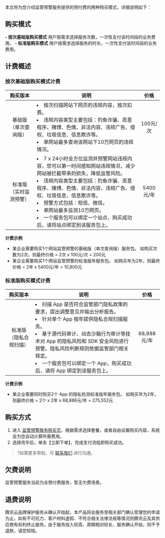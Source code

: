 本文将为您介绍监管预警服务提供的预付费的两种购买模式，详细说明如下：

## 购买模式
**- 按次基础版购买模式**
用户按需求选择服务次数，一次性支付该时间段的业务费用。
**- 标准版购买模式**
用户按需求选择服务的时长，一次性支付该时间段的业务费用。


## 计费概述
### 按次基础版购买模式计费
<table>
<thead>
<tr>
<th><center><strong>购买版本</th>
<th><center><strong>说明</th>
<th><center><strong>价格</th>
</tr>
</thead>
<tbody><tr>
<td align="left"><center>基础版（单次查询版）</td>
<td align="left"><li>按次扫描网站下网页的违规内容，按次扣费。<br> <li>违规内容类型主要包括：钓鱼诈骗、恶意程序、赌博、色情、非法内容、违规广告、侵权、垃圾信息、信息欺诈等。<br> <li>单网站最多查询该网站下10万网页的违规情况。</td>
<td align="left"><center>100元/次</td>
</tr>
<tr>
<td align="left"><center>标准版（实时监测预警）</td>
<td align="left"><li>7 x 24小时全方位监测并预警网站违规内容，您可以第一时间感知网站违规情况，减少网站被拦截带来的损失，降低监管风险。<br><li>违规内容类型主要包括：钓鱼诈骗、恶意程序、赌博、色情、非法内容、违规广告、侵权、垃圾信息、信息欺诈等。<br><li>预警方式包括：短信、微信。<br> <li>单网站最多监测10万网页。<br> <li>一个服务包可以绑定一个站点，购买成功后，请将站点绑定到该服务包上。</td>
<td align="left"><center>5400元/年</td>
</tr>
</tbody></table>

**计费示例**
- 某企业需要购买1个网站监管预警的基础版（单次查询版）服务包。
如购买次数为2次，则最终价格 = 2次 x 100元/次 = 200元
- 某企业需要购买1个网站监管预警的标准版年服务包。
如购买年为2年，则最终价格 = 2年 x 5400元/年 = 10,800元

### 标准版购买模式计费

<table>
<thead>
<tr>
<th align="left"><center><strong>购买版本</th>
<th align="left"><center><strong>说明</th>
<th align="left"><center><strong>价格</th>
</tr>
</thead>
<tbody><tr>
<td align="left"><center>标准版（隐私合规扫描）</td>
<td align="left"><li>扫描 App 是否符合监管部门隐私政策的要求，提出调整意见并输出分析报告。<br><li> 针对单个 App 按年提供隐私合规扫描服务。 <br><li>基于源代码审计、动态沙箱行为审计等技术对 App 的隐私风险和 SDK 安全风险进行预警。隐私风险判断规则依据监管部门相关规定。<br><li> 一个服务包可以绑定一个 App，购买成功后，请将 App 绑定到该服务包上。</td>
<td align="left"><center>68,888元/年</td>
</tr>
</tbody></table>

**计费示例**
- 某企业需要同时购买2个 App 的隐私检测标准版年服务包。
如购买年为2年，则最终价格 = 2个 x 2年 x 68,888元/年 = 275,552元

## 购买方式
1. 进入 [监管预警服务购买页](https://buy.cloud.tencent.com/bma)，根据需求选择套餐，或者自由设置购买内容，系统会为您自动计算所需费用。
2. 选择完毕后，单击【立即下单】，完成支付流程即购买成功。
>?如需更多帮助，可 [联系我们](https://cloud.tencent.com/act/event/connect-service) 进行沟通。

## 欠费说明
监管预警服务当前为全预付费服务，暂无欠费场景。

## 退费说明
腾讯云品牌保护服务从确认开始起，本产品将会服务至相关部门确认受理您的申请为止。如有不可抗力、客户材料虚假、不符合相关法律法规等情况则腾讯云及其供应商有权利终止服务。由于服务投入较高、周期相对较长，服务确认开始，则不予退款，请您知晓。
